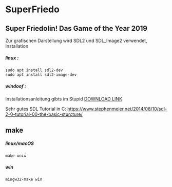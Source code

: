 # SuperFriedo
## Super Friedolin! Das Game of the Year 2019

Zur grafischen Darstellung wird SDL2 und SDL_Image2 verwendet, Installation 

##### linux : <br/>
```sudo apt install sdl2-dev```<br/>
```sudo apt install sdl2-image-dev```<br/>

##### windoof : <br/>
Installationsanleitung gibts im Stupid
[DOWNLOAD LINK](https://www.libsdl.org/release/SDL2-devel-2.0.9-VC.zip)<br/>

Sehr gutes SDL Tutorial in C: https://www.stephenmeier.net/2014/08/10/sdl-2-0-tutorial-00-the-basic-sturcture/

## make
##### linux/macOS <br/>

```make unix```

##### win <br/>
```mingw32-make win```
